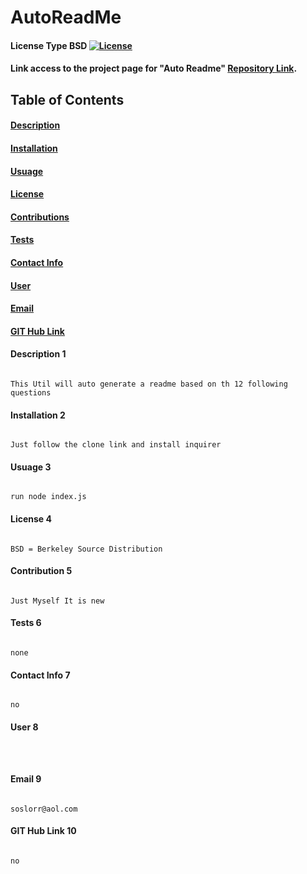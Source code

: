 # AutoReadMe   
#### License Type BSD [![License](https://img.shields.io/badge/License-BSD%203--Clause-blue.svg)](https://opensource.org/licenses/BSD-3-Clause)   
   
#### Link access to the project page for "Auto Readme" [Repository Link](https://github.com/Xtended99/CoffeeOverFlow).   
## Table of Contents                 
#### [Description](#description-1)  
#### [Installation](#installation-2)   
#### [Usuage](#usuage-3)  
#### [License](#license-4)   
#### [Contributions](#contributions-5)  
#### [Tests](#tests-6)   
#### [Contact Info](#contact-info-7)  
#### [User](#user-8)   
#### [Email](#email-9)  
#### [GIT Hub Link](#git-hub-link-10)
#### Description 1   
```   

This Util will auto generate a readme based on th 12 following questions   
```    
#### Installation 2   
```   

Just follow the clone link and install inquirer   
```    
#### Usuage 3   
```   

run node index.js   
```    
#### License 4   
```   

BSD = Berkeley Source Distribution   
```    
#### Contribution 5   
```   

Just Myself It is new   
```    
#### Tests 6   
```   

none   
```    
#### Contact Info 7   
```   

no   
```    
#### User 8   
```   

   
```    
#### Email 9   
```   

soslorr@aol.com   
```    
#### GIT Hub Link 10   
```   

no   
```    